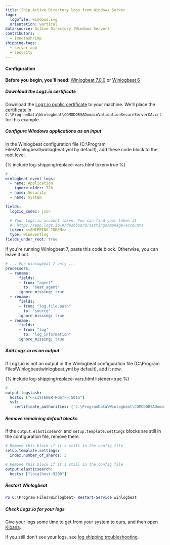 ```yaml
---
title: Ship Active Directory logs from Windows Server
logo:
  logofile: windows.svg
  orientation: vertical
data-source: Active Directory (Windows Server)
contributors:
  - imnotashrimp
shipping-tags:
  - server-app
  - security
---
```


#### Configuration

**Before you begin, you'll need**:
[Winlogbeat 7.0.0](https://www.elastic.co/downloads/past-releases/winlogbeat-7-0-0) or
[Winlogbeat 6](https://www.elastic.co/guide/en/beats/winlogbeat/6.8/winlogbeat-installation.html)

<div class="tasklist">

##### Download the Logz.io certificate

Download the [Logz.io public certificate](https://raw.githubusercontent.com/logzio/public-certificates/master/COMODORSADomainValidationSecureServerCA.crt) to your machine.
We'll place the certificate in `C:\ProgramData\Winlogbeat\COMODORSADomainValidationSecureServerCA.crt` for this example.

##### Configure Windows applications as an input

In the Winlogbeat configuration file (C:\Program Files\Winlogbeat\winlogbeat.yml by default),
add these code block to the root level.

{% include log-shipping/replace-vars.html token=true %}

```yaml
# ...
winlogbeat.event_logs:
  - name: Application
    ignore_older: 72h
  - name: Security
  - name: System

fields:
  logzio_codec: json

  # Your Logz.io account token. You can find your token at
  #  https://app.logz.io/#/dashboard/settings/manage-accounts
  token: <<SHIPPING-TOKEN>>
  type: wineventlog
fields_under_root: true
```

If you're running Winlogbeat 7, paste this code block.
Otherwise, you can leave it out.

```yaml
# ... For Winlogbeat 7 only ...
processors:
  - rename:
      fields:
      - from: "agent"
        to: "beat_agent"
      ignore_missing: true
  - rename:
      fields:
      - from: "log.file.path"
        to: "source"
      ignore_missing: true
  - rename:
      fields:
      - from: "log"
        to: "log_information"
      ignore_missing: true
```

##### Add Logz.io as an output

If Logz.io is not an output in the Winlogbeat configuration file (C:\Program Files\Winlogbeat\winlogbeat.yml by default), add it now.

{% include log-shipping/replace-vars.html listener=true %}

```yaml
# ...
output.logstash:
  hosts: ["<<LISTENER-HOST>>:5015"]
  ssl:
    certificate_authorities: ['C:\ProgramData\Winlogbeat\COMODORSADomainValidationSecureServerCA.crt']
```

##### Remove remaining default blocks

If the `output.elasticsearch` and `setup.template.settings` blocks are still in the configuration file, remove them.

```yaml
# Remove this block if it's still in the config file
setup.template.settings:
  index.number_of_shards: 3
```

```yaml
# Remove this block if it's still in the config file
output.elasticsearch:
  hosts: ["localhost:9200"]
```

##### Restart Winlogbeat

```powershell
PS C:\Program Files\Winlogbeat> Restart-Service winlogbeat
```

##### Check Logz.io for your logs

Give your logs some time to get from your system to ours, and then open [Kibana](https://app.logz.io/#/dashboard/kibana).

If you still don't see your logs, see [log shipping troubleshooting]({{site.baseurl}}/user-guide/log-shipping/log-shipping-troubleshooting.html).

</div>
